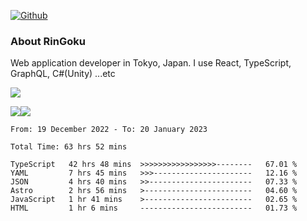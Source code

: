 [![Github](https://img.shields.io/github/followers/RinGoku?label=Follow&style=social)](https://github.com/RinGoku)

### About RinGoku
Web application developer in Tokyo, Japan.
I use React, TypeScript, GraphQL, C#(Unity) ...etc

![](https://github-profile-summary-cards.vercel.app/api/cards/profile-details?username=RinGoku&theme=default)

![](https://github-profile-summary-cards.vercel.app/api/cards/repos-per-language?username=RinGoku&theme=default)![](https://github-profile-summary-cards.vercel.app/api/cards/stats?username=RinGoku&theme=default)

<!--START_SECTION:waka-->

```text
From: 19 December 2022 - To: 20 January 2023

Total Time: 63 hrs 52 mins

TypeScript   42 hrs 48 mins  >>>>>>>>>>>>>>>>>--------   67.01 %
YAML         7 hrs 45 mins   >>>----------------------   12.16 %
JSON         4 hrs 40 mins   >>-----------------------   07.33 %
Astro        2 hrs 56 mins   >------------------------   04.60 %
JavaScript   1 hr 41 mins    >------------------------   02.65 %
HTML         1 hr 6 mins     -------------------------   01.73 %
```

<!--END_SECTION:waka-->
